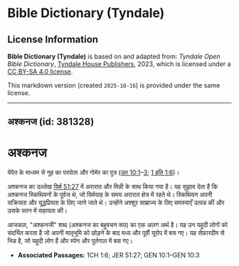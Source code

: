 # Bible Dictionary (Tyndale)

## License Information

**Bible Dictionary (Tyndale)** is based on and adapted from: _Tyndale Open Bible Dictionary_, [Tyndale House Publishers](https://tyndaleopenresources.com/), 2023, which is licensed under a [CC BY-SA 4.0 license](https://creativecommons.org/licenses/by-sa/4.0/legalcode.en).

This markdown version (created `2025-10-16`) is provided under the same license.



--------------------------------

## अश्कनज (id: 381328)

अश्कनज
======

येपेत के माध्यम से नूह का परपोता और गोमेर का पुत्र ([उत 10:1](https://ref.ly/Gen10:1-Gen10:3)–[3](https://ref.ly/Gen10:1-Gen10:3); [1 इति 1:6](https://ref.ly/1Chr1:6))।

अश्कनज का उल्लेख [यिर्म 51:27](https://ref.ly/Jer51:27) में अरारात और मिन्नी के साथ किया गया है। यह सुझाव देता है कि अश्कनज स्किथियनों के पूर्वज थे, जो यिर्मयाह के समय अरारात क्षेत्र में रहते थे। स्किथियन अपनी सक्रियता और युद्धप्रियता के लिए जाने जाते थे। उन्होंने अश्शूर साम्राज्य के लिए समस्याएँ उत्पन्न कीं और उसके पतन में सहायता की।

आजकल, "अश्कनजी" शब्द (अश्कनज का बहुवचन रूप) का एक अलग अर्थ है। यह उन यहूदी लोगों को संदर्भित करता है जो अपनी मातृभूमि को छोड़ने के बाद मध्य और पूर्वी यूरोप में बस गए। यह सेफ़ारदीम से भिन्न है, जो यहूदी लोग हैं और स्पेन और पुर्तगाल में बस गए।

* **Associated Passages:** 1CH 1:6; JER 51:27; GEN 10:1–GEN 10:3

